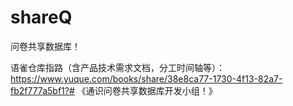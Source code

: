# shareQ

问卷共享数据库！

语雀仓库指路（含产品技术需求文档，分工时间轴等）：
https://www.yuque.com/books/share/38e8ca77-1730-4f13-82a7-fb2f777a5bf1?# 《通识问卷共享数据库开发小组！》

